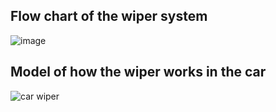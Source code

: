 ## Flow chart of the wiper system
![image](https://user-images.githubusercontent.com/101171908/168107058-51470c05-bab7-4210-b4de-310ee0586d42.png)
## Model of how the wiper works in the car
![car wiper](https://user-images.githubusercontent.com/101171908/168108063-7973958b-46cd-40f5-89a8-f6717c1fc232.gif)
